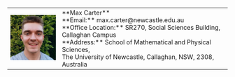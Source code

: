 <table style="border-collapse: collapse; border: none;">
    <tr style="border: none;">
        <td class="left" colspan="2">
            <img src="./Headshot.jpeg" width="175">
        </td>
        <td class="right">
            **Max Carter** <br/> **Email:** max.carter@newcastle.edu.au <br/> **Office Location:** SR270, Social Sciences Building, Callaghan Campus <br/>  **Address:** School of Mathematical and Physical Sciences, <br/> The University of Newcastle, Callaghan, NSW, 2308, Australia
        </td> 
    </tr>
</table>

